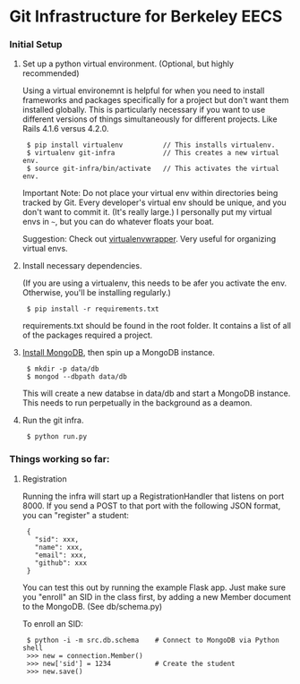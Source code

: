 # Git Infrastructure for Berkeley EECS

### Initial Setup

1. Set up a python virtual environment. (Optional, but highly recommended)

    Using a virtual environemnt is helpful for when you need to install
    frameworks and packages specifically for a project but don't want them
    installed globally. This is particularly necessary if you want
    to use different versions of things simultaneously for different
    projects.
    Like Rails 4.1.6 versus 4.2.0.

        $ pip install virtualenv          // This installs virtualenv.
        $ virtualenv git-infra            // This creates a new virtual env.
        $ source git-infra/bin/activate   // This activates the virtual env.

    Important Note: Do not place your virtual env within directories being
    tracked by Git. Every developer's virtual env should be unique, and
    you don't want to commit it. (It's really large.) I personally put my
    virtual envs in `~`, but you can do whatever floats your boat.

    Suggestion: Check out [virtualenvwrapper](https://virtualenvwrapper.readthedocs.org/en/latest/). Very 
    useful for organizing virtual envs.

2. Install necessary dependencies.

    (If you are using a virtualenv, this needs to be afer you activate the
    env. Otherwise, you'll be installing regularly.)

        $ pip install -r requirements.txt

    requirements.txt should be found in the root folder. It contains a list of
    all of the packages required a project.

3. [Install MongoDB](http://docs.mongodb.org/manual/installation/), then spin up a MongoDB instance.

        $ mkdir -p data/db
        $ mongod --dbpath data/db

    This will create a new databse in data/db and start a MongoDB instance. This
    needs to run perpetually in the background as a deamon.

4. Run the git infra.

        $ python run.py

### Things working so far:

1. Registration

    Running the infra will start up a RegistrationHandler that listens on port 8000.
    If you send a POST to that port with the following JSON format, you can "register" a
    student:

        {
          "sid": xxx,
          "name": xxx,
          "email": xxx,
          "github": xxx
        }

    You can test this out by running the example Flask app. Just make sure you "enroll" an
    SID in the class first, by adding a new Member document to the MongoDB. (See db/schema.py)

    To enroll an SID:

        $ python -i -m src.db.schema    # Connect to MongoDB via Python shell
        >>> new = connection.Member()
        >>> new['sid'] = 1234           # Create the student
        >>> new.save()
